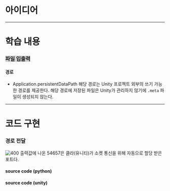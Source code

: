# 아이디어

---

# 학습 내용

### <span style="background:lightgray">파일 입출력</span>

#### 경로
- Application.persistentDataPath
	해당 경로는 Unity 프로젝트 외부의 쓰기 가능한 경로를 제공한다.
	해당 경로에 저장된 파일은 Unity가 관리하지 않기에 `.meta` 파일이 생성되지 않는다.

---

# 코드 구현

### 경로 전달

![400](Pasted%20image%2020250328131933.png)
출력값에 나온 54657은 클라(유니티)가 소켓 통신을 위해 자동으로 할당 받은 포트다.


#### source code (python)

#### source code (unity)



